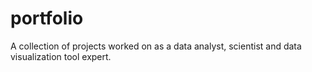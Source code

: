 # portfolio
A collection of projects worked on as a data analyst, scientist and data visualization tool expert.

